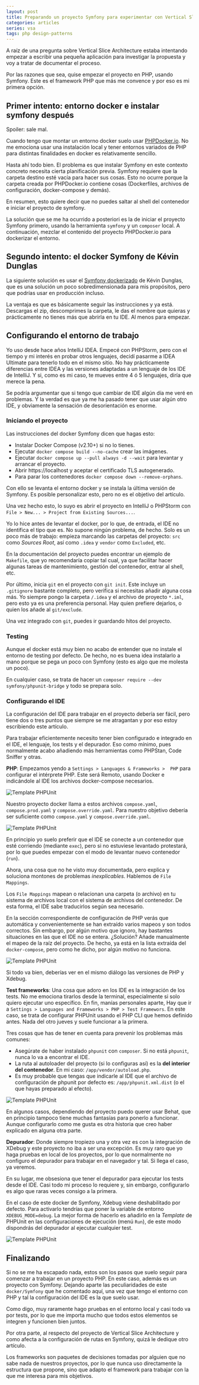 ```yaml
---
layout: post
title: Preparando un proyecto Symfony para experimentar con Vertical Slice Architecture
categories: articles
series: vsa
tags: php design-patterns
---
```


A raíz de una pregunta sobre Vertical Slice Architecture estaba intentando empezar a escribir una pequeña aplicación para investigar la propuesta y voy a tratar de documentar el proceso.

Por las razones que sea, quise empezar el proyecto en PHP, usando Symfony. Este es el framework PHP que más me convence y por eso es mi primera opción.

## Primer intento: entorno docker e instalar symfony después

Spoiler: sale mal.

Cuando tengo que montar un entorno docker suelo usar [PHPDocker.io](https://phpdocker.io/). No me emociona usar una instalación local y tener entornos variados de PHP para distintas finalidades en docker es relativamente sencillo.

Hasta ahí todo bien. El problema es que instalar Symfony en este contexto concreto necesita cierta planificación previa. Symfony requiere que la carpeta destino esté vacía para hacer sus cosas. Esto no ocurre porque la carpeta creada por PHPDocker.io contiene cosas (Dockerfiles, archivos de configuración, docker-compose y demás).

En resumen, esto quiere decir que no puedes saltar al shell del contenedor e iniciar el proyecto de symfony.

La solución que se me ha ocurrido a posteriori es la de iniciar el proyecto Symfony primero, usando la herramienta `symfony` y un `composer` local. A continuación, mezclar el contenido del proyecto PHPDocker.io para dockerizar el entorno.

## Segundo intento: el docker Symfony de Kévin Dunglas

La siguiente solución es usar el [Symfony dockerizado](https://github.com/dunglas/symfony-docker) de Kévin Dunglas, que es una solución un poco sobredimensionada para mis propósitos, pero que podrías usar en producción incluso.

La ventaja es que es básicamente seguir las instrucciones y ya está. Descargas el zip, descomprimes la carpeta, le das el nombre que quieras y prácticamente no tienes más que abrirla en tu IDE. Al menos para empezar.

## Configurando el entorno de trabajo

Yo uso desde hace años IntelliJ IDEA. Empecé con PHPStorm, pero con el tiempo y mi interés en probar otros lenguajes, decidí pasarme a IDEA Ultimate para tenerlo todo en el mismo sitio. No hay prácticamente diferencias entre IDEA y las versiones adaptadas a un lenguaje de los IDE de IntelliJ. Y si, como es mi caso, te mueves entre 4 ó 5 lenguajes, diría que merece la pena.

Se podría argumentar que si tengo que cambiar de IDE algún día me veré en problemas. Y la verdad es que ya me ha pasado tener que usar algún otro IDE, y obviamente la sensación de desorientación es enorme.

### Iniciando el proyecto

Las instrucciones del docker Symfony dicen que hagas esto:

* Instalar Docker Compose (v2.10+) si no lo tienes.
* Ejecutar `docker compose build --no-cache` crear las imágenes.
* Ejecutar `docker compose up --pull always -d --wait` para levantar y arrancar el proyecto.
* Abrir https://localhost y aceptar el certificado TLS autogenerado.
* Para parar los contenedores `docker compose down --remove-orphans`.

Con ello se levanta el entorno docker y se instala la última versión de Symfony. Es posible personalizar esto, pero no es el objetivo del artículo.

Una vez hecho esto, lo suyo es abrir el proyecto en IntelliJ o PHPStorm con `File > New... > Project from Existing Sources...`.

Yo lo hice antes de levantar el docker, por lo que, de entrada, el IDE no identifica el tipo que es. No supone ningún problema, de hecho. Solo es un poco más de trabajo: empieza marcando las carpetas del proyecto: `src` como _Sources Root_, así como `.idea` y `vendor` como `Excluded`, etc.

En la documentación del proyecto puedes encontrar un ejemplo de `Makefile`, que yo recomendaría copiar tal cual, ya que facilitar hacer algunas tareas de mantenimiento, gestión del contenedor, entrar al shell, etc.

Por último, inicia `git` en el proyecto con `git init`. Este incluye un `.gitignore` bastante completo, pero verifica si necesitas añadir alguna cosa más. Yo siempre pongo la carpeta `/.idea` y el archivo de proyecto `*.iml`, pero esto ya es una preferencia personal. Hay quien prefiere dejarlos, o quien los añade al `git/exclude`.

Una vez integrado con `git`, puedes ir guardando hitos del proyecto.

### Testing

Aunque el docker está muy bien no acabo de entender que no instale el entorno de testing por defecto. De hecho, no es buena idea instalarlo a mano porque se pega un poco con Symfony (esto es algo que me molesta un poco).

En cualquier caso, se trata de hacer un `composer require --dev symfony/phpunit-bridge` y todo se prepara solo.

### Configurando el IDE

La configuración del IDE para trabajar en el proyecto debería ser fácil, pero tiene dos o tres puntos que siempre se me atragantan y por eso estoy escribiendo este artículo.

Para trabajar eficientemente necesito tener bien configurado e integrado en el IDE, el lenguaje, los tests y el depurador. Eso como mínimo, pues normalmente acabo añadiendo más herramientas como PHPStan, Code Sniffer y otras.

**PHP**: Empezamos yendo a `Settings > Languages & Frameworks >  PHP` para configurar el intérprete PHP. Este será Remoto, usando Docker e indicándole al IDE los archivos docker-compose necesarios.

![Template PHPUnit](../assets/images/symfony-app/php-cli-interpreter.png)

Nuestro proyecto docker llama a estos archivos `compose.yaml`, `compose.prod.yaml` y `compose.override.yaml`. Para nuestro objetivo debería ser suficiente como `compose.yaml` y `compose.override.yaml`.

![Template PHPUnit](../assets/images/symfony-app/php-cli-interpreter.png)

En principio yo suelo preferir que el IDE se conecte a un contenedor que esté corriendo (mediante `exec`), pero si no estuviese levantado protestará, por lo que puedes empezar con el modo de levantar nuevo contenedor (`run`).

Ahora, una cosa que no he visto muy documentada, pero explica y soluciona montones de problemas _inexplicables_. Hablemos de `File Mappings`.

Los `File Mappings` mapean o relacionan una carpeta (o archivo) en tu sistema de archivos local con el sistema de archivos del contenedor. De esta forma, el IDE sabe traducirlos según sea necesario.

En la sección correspondiente de configuración de PHP verás que automática y convenientemente se han extraído varios mapeos y son todos correctos. Sin embargo, por algún motivo que ignoro, hay bastantes situaciones en las que el IDE no se entera. ¿Solución? Añade manualmente el mapeo de la raíz del proyecto. De hecho, ya está en la lista extraída del `docker-compose`, pero como he dicho, por algún motivo no funciona.

![Template PHPUnit](../assets/images/symfony-app/php-file-mappings.png)

Si todo va bien, deberías ver en el mismo diálogo las versiones de PHP y Xdebug.

**Test frameworks**: Una cosa que adoro en los IDE es la integración de los tests. No me emociona tirarlos desde la terminal, especialmente si solo quiero ejecutar uno específico. En fin, manías personales aparte, Hay que ir a `Settings > Languages and Frameworks > PHP > Test Framewors`. En este caso, se trata de configurar PHPUnit usando el PHP CLI que hemos definido antes. Nada del otro jueves y suele funcionar a la primera.

Tres cosas que has de tener en cuenta para prevenir los problemas más comunes:

* Asegúrate de haber instalado `phpunit` con `composer`. Si no está `phpunit`, nunca lo va a encontrar el IDE.
* La ruta al autoloader del proyecto (si lo configuras así) es la **del interior del contenedor**. En mi caso: `/app/vendor/autoload.php`.
* Es muy probable que tengas que indicarle al IDE que el archivo de configuración de phpunit por defecto es: `/app/phpunit.xml.dist` (o el que hayas preparado al efecto).

![Template PHPUnit](../assets/images/symfony-app/phpunit-configuration.png)

En algunos casos, dependiendo del proyecto puedo querer usar Behat, que en principio tampoco tiene muchas fantasías para ponerlo a funcionar. Aunque configurarlo como me gusta es otra historia que creo haber explicado en alguna otra parte.

**Depurador**: Donde siempre tropiezo una y otra vez es con la integración de XDebug y este proyecto no iba a ser una excepción. Es muy raro que yo haga pruebas en local de los proyectos, por lo que normalmente no configuro el depurador para trabajar en el navegador y tal. Si llega el caso, ya veremos.

En su lugar, me obsesiona que tener el depurador para ejecutar los tests desde el IDE. Casi todo mi proceso lo requiere y, sin embargo, configurarlo es algo que raras veces consigo a la primera.

En el caso de este docker de Symfony, Xdebug viene deshabilitado por defecto. Para activarlo tendrías que poner la variable de entorno `XDEBUG_MODE=debug`. La mejor forma de hacerlo es añadirlo en la _Template_ de PHPUnit en las configuraciones de ejecución (menú `Run`), de este modo dispondrás del depurador al ejecutar cualquier test.

![Template PHPUnit](../assets/images/symfony-app/php-unit-template.png)

## Finalizando

Si no se me ha escapado nada, estos son los pasos que suelo seguir para comenzar a trabajar en un proyecto PHP. En este caso, además es un proyecto con Symfony. Dejando aparte las peculiaridades de este `docker/Symfony` que he comentado aquí, una vez que tengo el entorno con PHP y tal la configuración del IDE es la que suelo usar.

Como digo, muy raramente hago pruebas en el entorno local y casi todo va por tests, por lo que me importa mucho que todos estos elementos se integren y funcionen bien juntos.

Por otra parte, al respecto del proyecto de Vertical Slice Architecture y como afecta a la configuración de rutas en Symfony, quizá le dedique otro artículo.

Los frameworks son paquetes de decisiones tomadas por alguien que no sabe nada de nuestros proyectos, por lo que nunca uso directamente la estructura que propone, sino que adapto el framework para trabajar con la que me interesa para mis objetivos.
